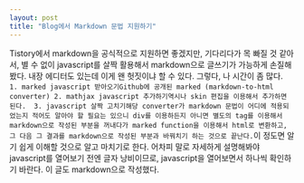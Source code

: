 ```yaml
---
layout: post
title: "Blog에서 Markdown 문법 지원하기"
---
```


Tistory에서 markdown을 공식적으로 지원하면 좋겠지만, 기다리다가 목 빠질 것 같아서, 별 수 없이 javascript를 살짝 활용해서 markdown으로 글쓰기가 가능하게 손질해 봤다. 내장 에디터도 있는데 이게 왠 헛짓이냐 할 수 있다. 그렇다, 나 시간이 좀 많다. ``` 1. marked javascript 받아오기Github에 공개된 marked (markdown-to-html converter) 2. mathjax javascript 추가하기역시나 skin 편집을 이용해서 추가하면 된다.  3. javascript 살짝 고치기해당 converter가 markdown 문법이 어디에 적용되었는지 적어도 알아야 할 필요는 있으니 div를 이용하든지 아니면 별도의 tag를 이용해서 markdown으로 작성된 부분을 꺼내다가 marked function을 이용해서 html로 변환하고, 그 다음 그 결과를 markdown으로 작성된 부분과 바꿔치기 하는 것으로 끝난다.```이 정도면 알기 쉽게 이해할 것으로 알고 마치기로 한다. 어차피 말로 자세하게 설명해봐야 javascript를 열어보기 전엔 글자 낭비이므로, javascript을 열어보면서 하나씩 확인하기 바란다. 이 글도 markdown으로 작성했다.

